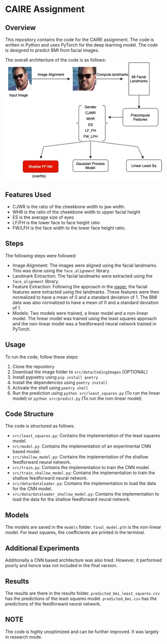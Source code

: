 # CAIRE Assignment

## Overview

This repository contains the code for the CAIRE assignment. The code is written in Python and uses PyTorch for the deep learning model. The code is designed to predict BMI from facial images.

The overall architecture of the code is as follows:
![Architecture](./resources/caireflow.jpg)

## Features Used

* CJWR is the ratio of the cheekbone width to jaw width.
* WHR is the ratio of the cheekbone width to upper facial height
* ES is the average size of eyes
* LF/FH is the lower face to face height ratio
* FW/LFH is the face width to the lower face height ratio.

## Steps
The following steps were followed:
* Image Alignment: The images were aligned using the facial landmarks. This was done using the `face_alignment` library.
* Landmark Extraction: The facial landmarks were extracted using the `face_alignment` library.
* Feature Extraction: Following the approach in the [paper](https://pages.cs.wisc.edu/~gdguo/myPapers/BMIface2013.pdf), the facial features were extracted using the landmarks. These features were then normalized to have a mean of 0 and a standard deviation of 1. The BMI data was also normalized to have a mean of 0 and a standard deviation of 1.
* Models: Two models were trained, a linear model and a non-linear model. The linear model was trained using the least squares approach and the non-linear model was a feedforward neural network trained in PyTorch.

## Usage

To run the code, follow these steps:

1. Clone the repository
2. Download the image folder to `src/data/CodingImages` [OPTIONAL]
2. Install pypoetry using `pip install poetry`
3. Install the dependencies using `poetry install`
4. Activate the shell using `poetry shell`
6. Run the prediction using `python src/least_squares.py` (To run the linear model) or `python src/predict.py` (To run the non-linear model)

## Code Structure

The code is structured as follows:
* `src/least_squares.py`: Contains the implementation of the least squares model.
* `src/model.py`: Contains the implementation of an experimental CNN based model.
* `src/shallow_model.py`: Contains the implementation of the shallow feedforward neural network.
* `src/train.py`: Contains the implementation to train the CNN model.
* `src/train_shallow_model.py`: Contains the implementation to train the shallow feedforward neural network.
* `src/data/dataloader.py`: Contains the implementation to load the data for the CNN model.
* `src/data/dataloader_shallow_model.py`: Contains the implementation to load the data for the shallow feedforward neural network.

## Models

The models are saved in the `models` folder. `final_model.pth` is the non-linear model. For least squares, the coefficients are printed in the terminal.

## Additional Experiments

Additionally a CNN based architecture was also tried. However, it performed poorly and hence was not included in the final version.

## Results

The results are there in the results folder. `predicted_bmi_least_squares.csv` has the predictions of the least squares model. `predicted_bmi.csv` has the predictions of the feedforward neural network.

## NOTE

The code is highly unoptimized and can be further improved. It was largely in research mode.
